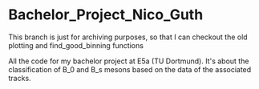 # Bachelor_Project_Nico_Guth

This branch is just for archiving purposes, so that I can checkout the old plotting and find_good_binning functions

All the code for my bachelor project at E5a (TU Dortmund). It's about the classification of B_0 and B_s mesons based on the data of the associated tracks.
